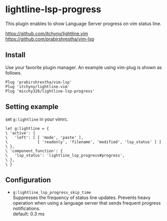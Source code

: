 # lightline-lsp-progress

This plugin enables to show Language Server progress on vim status line.

https://github.com/itchyny/lightline.vim  
https://github.com/prabirshrestha/vim-lsp

## Install

Use your favorite plugin manager.
An example using vim-plug is shown as follows.

```vim
Plug 'prabirshrestha/vim-lsp'
Plug 'itchyny/lightline.vim'
Plug 'micchy326/lightline-lsp-progress'
```

## Setting example

set `g:lightline` in your vimrc.

```vim
let g:lightline = {
\ 'active': {
\   'left': [ [ 'mode', 'paste' ],
\             [ 'readonly', 'filename', 'modified', 'lsp_status' ] ]
\ },
\ 'component_function': {
\   'lsp_status': 'lightline_lsp_progress#progress',
\ },
\ }
```

## Configuration
- `g:lightline_lsp_progress_skip_time`  
Suppresses the frequency of status line updates.
Prevents heavy operation when using a language server that sends frequent progress notifications.  
default: 0.3 ms

